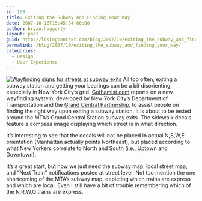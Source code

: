 ```yaml
---
id: 108
title: Exiting the Subway and Finding Your Way
date: 2007-10-16T15:45:54+00:00
author: bryan.haggerty
layout: post
guid: http://losingcontext.com/blog/2007/10/exiting_the_subway_and_finding_your_way.php
permalink: /blog/2007/10/exiting_the_subway_and_finding_your_way/
categories:
  - Design
  - User Experience
---
```

[<img src='http://bryanhaggerty.com/blog/wp-content/uploads/2007/10/subway-exit-street-wayfinder.jpg' alt='Wayfinding signs for streets at subway exits' class="image-right" />](http://www.grandcentralpartnership.org/what_we_do/2007_survey.asp "See more of the wayfinding signs") All too often, exiting a subway station and getting your bearings can be a bit disorienting, especially in New York City&#8217;s grid. [Gothamist.com](http://gothamist.com/2007/10/16/step_out_of_the.php) reports on a new wayfinding system, developed by New York City&#8217;s Department of Transportation and the [Grand Central Partnership](http://www.grandcentralpartnership.org/), to assist people on finding the right way upon exiting a subway station. It is about to be tested around the MTA&#8217;s Grand Central Station subway exits. The sidewalk decals feature a compass image displaying which street is in what direction.

It&#8217;s interesting to see that the decals will not be placed in actual N,S,W,E orientation (Manhattan actually points Northeast), but placed according to what New Yorkers correlate to North and South (i.e., Uptown and Downtown).

It&#8217;s a great start, but now we just need the subway map, local street map, and &#8220;Next Train&#8221; notifications posted at street level. Not too mention the one shortcoming of the MTA&#8217;s subway map, depicting which trains are express and which are local. Even I still have a bit of trouble remembering which of the N,R,W,Q trains are express.